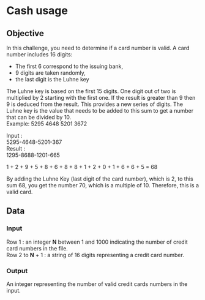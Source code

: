 # Cash usage

## Objective

In this challenge, you need to determine if a card number is valid. A card number includes 16 digits:

* The first 6 correspond to the issuing bank,
* 9 digits are taken randomly,
* the last digit is the Luhne key

The Luhne key is based on the first 15 digits. One digit out of two is multiplied by 2 starting with the first one. If the result is greater than 9 then 9 is deduced from the result. This provides a new series of digits. The Luhne key is the value that needs to be added to this sum to get a number that can be divided by 10.  
Example: 5295 4648 5201 3672

Input  :  
5295-4648-5201-367  
Result :  
1295-8688-1201-665  
  
1 + 2 + 9 + 5 + 8 + 6 + 8 + 8 + 1 + 2 + 0 + 1 + 6 + 6 + 5 = 68  
  
By adding the Luhne Key (last digit of the card number), which is 2, to this sum 68, you get the number 70, which is a multiple of 10. Therefore, this is a valid card.

## Data

### Input
Row 1 : an integer **N** between 1 and 1000 indicating the number of credit card numbers in the file.  
Row 2 to **N** + 1 : a string of 16 digits representing a credit card number.

### Output
An integer representing the number of valid credit cards numbers in the input.
